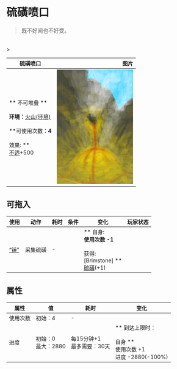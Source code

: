 # 硫磺喷口  
> 既不好闻也不好受。  
<br>  
>   
  
  硫磺喷口  |   图片   
 ----  |  ----:   
 ** 不可堆叠 **<br><br>**环境：**[火山(环境)](Env_AcidLake.md)<br><br>**可使用次数：**4<br><br>** 效果: **<br>[不适](Discomfort.md)+500  |  <img decoding="async" src="Sprite/BrimstoneVent.png" href="a.md" style="max-width:300px;max-height:300px;">   
  
## 可拖入  
使用  |  动作  |  耗时  |  条件  |  变化  |  玩家状态  
----  |  ----  |  ----  |  ----  |  ----  |  ----  
[“锤”](tag_Hammer.md)  |  采集硫磺<br>  |  -  |    |  ** 自身: **<br>使用次数  -1<br><br>** 获得: **<br>** [Brimstone]  **<br>  [硫磺](Brimstone.md)(+1)<br>  |    
## 属性   
属性  |  值  |  耗时  |  变化  
----  |  ----  |  ----  |  ----  
使用次数  |  初始：4  |  -  |    
进度  |  初始：0<br>最大：2880  |  每15分钟+1<br>最多需要：30天  |  ** 到达上限时： **<br><br>** 自身 **<br>使用次数  +1<br>进度  -2880(-100%)  


<script>document.title="硫磺喷口 - 卡牌生存百科 Card Survival Wiki";</script>